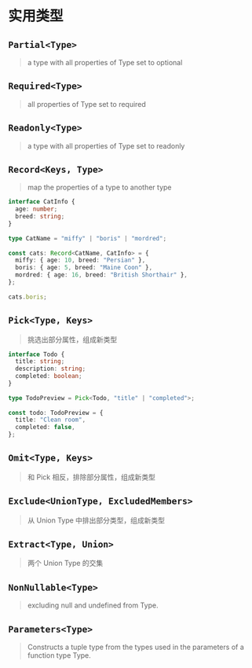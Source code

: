 # 实用类型

## `Partial<Type>`

> a type with all properties of Type set to optional

## `Required<Type>`

> all properties of Type set to required

## `Readonly<Type>`

> a type with all properties of Type set to readonly

## `Record<Keys, Type>`

> map the properties of a type to another type

```typescript
interface CatInfo {
  age: number;
  breed: string;
}
 
type CatName = "miffy" | "boris" | "mordred";
 
const cats: Record<CatName, CatInfo> = {
  miffy: { age: 10, breed: "Persian" },
  boris: { age: 5, breed: "Maine Coon" },
  mordred: { age: 16, breed: "British Shorthair" },
};
 
cats.boris;
```

## `Pick<Type, Keys>`

> 挑选出部分属性，组成新类型

```typescript
interface Todo {
  title: string;
  description: string;
  completed: boolean;
}
 
type TodoPreview = Pick<Todo, "title" | "completed">;
 
const todo: TodoPreview = {
  title: "Clean room",
  completed: false,
};
```

## `Omit<Type, Keys>`

> 和 Pick 相反，排除部分属性，组成新类型

## `Exclude<UnionType, ExcludedMembers>`

> 从 Union Type 中排出部分类型，组成新类型

## `Extract<Type, Union>`

> 两个 Union Type 的交集

## `NonNullable<Type>`

> excluding null and undefined from Type.

## `Parameters<Type>`

> Constructs a tuple type from the types used in the parameters of a function type Type.